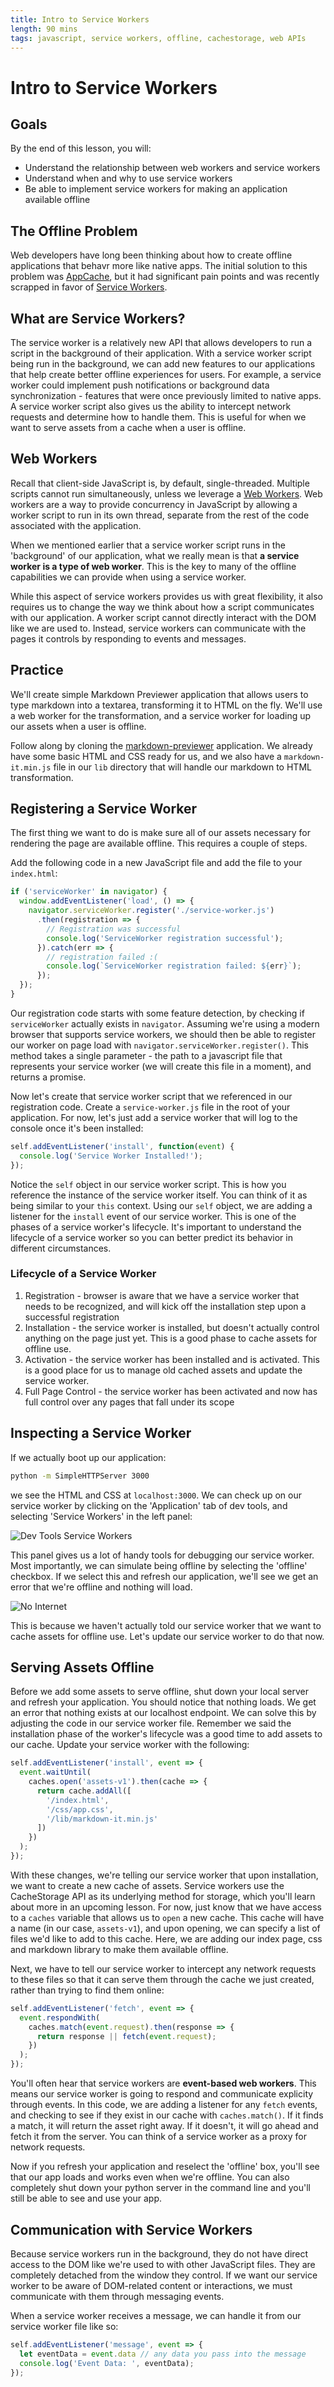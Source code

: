 ```yaml
---
title: Intro to Service Workers
length: 90 mins
tags: javascript, service workers, offline, cachestorage, web APIs
---
```


# Intro to Service Workers

## Goals

By the end of this lesson, you will:

* Understand the relationship between web workers and service workers
* Understand when and why to use service workers
* Be able to implement service workers for making an application available offline


## The Offline Problem
Web developers have long been thinking about how to create offline applications that behavr more like native apps. The initial solution to this problem was [AppCache](https://developer.mozilla.org/en-US/docs/Web/HTML/Using_the_application_cache), but it had significant pain points and was recently scrapped in favor of [Service Workers](https://developer.mozilla.org/en-US/docs/Web/API/Service_Worker_API). 

## What are Service Workers?
The service worker is a relatively new API that allows developers to run a script in the background of their application. With a service worker script being run in the background, we can add new features to our applications that help create better offline experiences for users. For example, a service worker could implement push notifications or background data synchronization - features that were once previously limited to native apps. A service worker script also gives us the ability to intercept network requests and determine how to handle them. This is useful for when we want to serve assets from a cache when a user is offline.

## Web Workers
Recall that client-side JavaScript is, by default, single-threaded. Multiple scripts cannot run simultaneously, unless we leverage a [Web Workers](https://developer.mozilla.org/en-US/docs/Web/API/Web_Workers_API/Using_web_workers). Web workers are a way to provide concurrency in JavaScript by allowing a worker script to run in its own thread, separate from the rest of the code associated with the application.

When we mentioned earlier that a service worker script runs in the 'background' of our application, what we really mean is that **a service worker is a type of web worker**. This is the key to many of the offline capabilities we can provide when using a service worker.

While this aspect of service workers provides us with great flexibility, it also requires us to change the way we think about how a script communicates with our application. A worker script cannot directly interact with the DOM like we are used to. Instead, service workers can communicate with the pages it controls by responding to events and messages.

## Practice
We'll create simple Markdown Previewer application that allows users to type markdown into a textarea, transforming it to HTML on the fly. We'll use a web worker for the transformation, and a service worker for loading up our assets when a user is offline.

Follow along by cloning the [markdown-previewer](https://github.com/turingschool-examples/markdown-previewer) application. We already have some basic HTML and CSS ready for us, and we also have a `markdown-it.min.js` file in our `lib` directory that will handle our markdown to HTML transformation.

## Registering a Service Worker
The first thing we want to do is make sure all of our assets necessary for rendering the page are available offline. This requires a couple of steps.

Add the following code in a new JavaScript file and add the file to your `index.html`:

```javascript
if ('serviceWorker' in navigator) {
  window.addEventListener('load', () => {
    navigator.serviceWorker.register('./service-worker.js')
      .then(registration => {
        // Registration was successful
        console.log('ServiceWorker registration successful');
      }).catch(err => {
        // registration failed :(
        console.log(`ServiceWorker registration failed: ${err}`);
      });
  });
}
```

Our registration code starts with some feature detection, by checking if `serviceWorker` actually exists in `navigator`. Assuming we're using a modern browser that supports service workers, we should then be able to register our worker on page load with `navigator.serviceWorker.register()`. This method takes a single parameter - the path to a javascript file that represents your service worker (we will create this file in a moment), and returns a promise.

Now let's create that service worker script that we referenced in our registration code. Create a `service-worker.js` file in the root of your application. For now, let's just add a service worker that will log to the console once it's been installed:

```javascript
self.addEventListener('install', function(event) {
  console.log('Service Worker Installed!');
});
```

Notice the `self` object in our service worker script. This is how you reference the instance of the service worker itself. You can think of it as being similar to your `this` context. Using our `self` object, we are adding a listener for the `install` event of our service worker. This is one of the phases of a service worker's lifecycle. It's important to understand the lifecycle of a service worker so you can better predict its behavior in different circumstances.

### Lifecycle of a Service Worker

1. Registration - browser is aware that we have a service worker that needs to be recognized, and will kick off the installation step upon a successful registration
2. Installation - the service worker is installed, but doesn't actually control anything on the page just yet. This is a good phase to cache assets for offline use.
3. Activation - the service worker has been installed and is activated. This is a good place for us to manage old cached assets and update the service worker.
4. Full Page Control - the service worker has been activated and now has full control over any pages that fall under its scope

## Inspecting a Service Worker
If we actually boot up our application:

```bash
python -m SimpleHTTPServer 3000
```

we see the HTML and CSS at `localhost:3000`. We can check up on our service worker by clicking on the 'Application' tab of dev tools, and selecting 'Service Workers' in the left panel:

![Dev Tools Service Workers][devtools-service-workers]

This panel gives us a lot of handy tools for debugging our service worker. Most importantly, we can simulate being offline by selecting the 'offline' checkbox. If we select this and refresh our application, we'll see we get an error that we're offline and nothing will load.

![No Internet][no-internet]

This is because we haven't actually told our service worker that we want to cache assets for offline use. Let's update our service worker to do that now.


## Serving Assets Offline
Before we add some assets to serve offline, shut down your local server and refresh your application. You should notice that nothing loads. We get an error that nothing exists at our localhost endpoint. We can solve this by adjusting the code in our service worker file. Remember we said the installation phase of the worker's lifecycle was a good time to add assets to our cache. Update your service worker with the following:

```javascript
self.addEventListener('install', event => {
  event.waitUntil(
    caches.open('assets-v1').then(cache => {
      return cache.addAll([
        '/index.html',
        '/css/app.css',
        '/lib/markdown-it.min.js'
      ])
    })
  );
});
```

With these changes, we're telling our service worker that upon installation, we want to create a new cache of assets. Service workers use the CacheStorage API as its underlying method for storage, which you'll learn about more in an upcoming lesson. For now, just know that we have access to a `caches` variable that allows us to `open` a new cache. This cache will have a name (in our case, `assets-v1`), and upon opening, we can specify a list of files we'd like to add to this cache. Here, we are adding our index page, css and markdown library to make them available offline.

Next, we have to tell our service worker to intercept any network requests to these files so that it can serve them through the cache we just created, rather than trying to find them online:

```javascript
self.addEventListener('fetch', event => {
  event.respondWith(
    caches.match(event.request).then(response => {
      return response || fetch(event.request);
    })
  );
});
```

You'll often hear that service workers are **event-based web workers**. This means our service worker is going to respond and communicate explicity through events. In this code, we are adding a listener for any `fetch` events, and checking to see if they exist in our cache with `caches.match()`. If it finds a match, it will return the asset right away. If it doesn't, it will go ahead and fetch it from the server. You can think of a service worker as a proxy for network requests.

Now if you refresh your application and reselect the 'offline' box, you'll see that our app loads and works even when we're offline. You can also completely shut down your python server in the command line and you'll still be able to see and use your app.

## Communication with Service Workers
Because service workers run in the background, they do not have direct access to the DOM like we're used to with other JavaScript files. They are completely detached from the window they control. If we want our service worker to be aware of DOM-related content or interactions, we must communicate with them through messaging events.

When a service worker receives a message, we can handle it from our service worker file like so:

```javascript
self.addEventListener('message', event => {
  let eventData = event.data // any data you pass into the message
  console.log('Event Data: ', eventData);
});
````




[devtools-service-workers]: /assets/images/lessons/service-workers/devtools-service-workers.png
[no-internet]: /assets/images/lessons/service-workers/no-internet.png